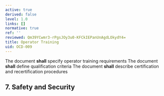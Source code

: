 ```yaml
---
active: true
derived: false
level: 1.0
links: []
normative: true
ref: ''
reviewed: Qm39YCwmr3-rPgsJOy3u0-KFCkIEPanUnAgdLOkydY4=
title: Operator Training
uid: OCD-009
---
```


The document **shall** specify operator training requirements
The document **shall** define qualification criteria
The document **shall** describe certification and recertification procedures

## 7. Safety and Security